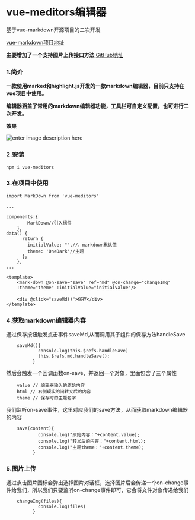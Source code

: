 # vue-meditors编辑器

基于vue-markdown开源项目的二次开发 

[vue-markdown项目地址]( https://zhaoxuhui1122.github.io/vue-markdown/)

**主要增加了一个支持图片上传接口方法**
[GitHub地址]( https://github.com/wanglinyong/vue-meditors)

### 1.简介

**一款使用marked和highlight.js开发的一款markdown编辑器，目前只支持在vue项目中使用。**

**编辑器涵盖了常用的markdown编辑器功能，工具栏可自定义配置，也可进行二次开发。**


**效果**

![enter image description here](https://images.gitbook.cn/ed518110-8e6a-11e9-bc16-45471ed7a203)

### 2.安装

```
npm i vue-meditors

```

### 3.在项目中使用


```
import MarkDown from 'vue-meditors'

...

components:{
    	MarkDown//引入组件
	},
data() {
      return {
        initialValue: "",//，markdown默认值
        theme: 'OneDark'//主题
      };
    },
...

<template>
	<mark-down @on-save="save" ref="md" @on-change="changeImg"
	:theme="theme" :initialValue="initialValue"/>

	<div @click="saveMd()">保存</div>
</template>

```

###  4.获取markdown编辑器内容

通过保存按钮触发点击事件saveMd,从而调用其子组件的保存方法handleSave
	
```
	saveMd(){
	      	console.log(this.$refs.handleSave)
	      	this.$refs.md.handleSave();
	      }

```
然后会触发一个回调函数on-save，并返回一个对象，里面包含了三个属性

```
	value // 编辑器输入的原始内容
    html // 右侧现实的问转义后的内容
    theme // 保存时的主题名字

```

我们监听on-save事件，这里对应我们的save方法，从而获取markdown编辑器的内容

```
	save(content){
	      	console.log("原始内容："+content.value);
	      	console.log("转义后的内容："+content.html);
	      	console.log("主题theme："+content.theme);
	      }

```

### 5.图片上传

通过点击图片图标会弹出选择图片对话框，选择图片后会传递一个on-change事件给我们，所以我们只要监听on-change事件即可，它会将文件对象传递给我们

```
	changeImg(files){
	      	console.log(files)
	      }

```	      

